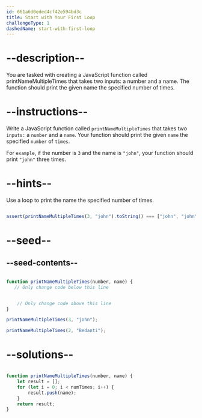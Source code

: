 ```yaml
---
id: 661a6d0eded4cf42e594bd3c
title: Start with Your First Loop
challengeType: 1
dashedName: start-with-first-loop
---
```


# --description--

You are tasked with creating a JavaScript function called printNameMultipleTimes that takes two inputs: a number and a name. The function should print the given name the specified number of times.

# --instructions--

Write a JavaScript function called `printNameMultipleTimes` that takes two `inputs:` a `number` and a `name`. Your function should print the given `name` the specified `number` of `times`.

For `example`, if the number is `3` and the name is `"john"`, your function should print `"john"` three times.

# --hints--

Use a loop to print the name the specified number of times.

```js

assert(printNameMultipleTimes(3, "john").toString() === ["john", "john", "john"].toString(), "Name not printed the correct number of times.");

```


# --seed--
## --seed-contents--

```js

function printNameMultipleTimes(number, name) {
   // Only change code below this line


    // Only change code above this line
}

printNameMultipleTimes(3, "john");

printNameMultipleTimes(2, "Bedanti");

```

# --solutions--

```js

function printNameMultipleTimes(number, name) {
    let result = [];
    for (let i = 0; i < numTimes; i++) {
        result.push(name);
    }
    return result;
}

```
